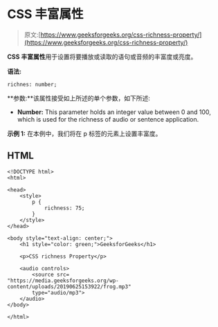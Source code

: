 # CSS 丰富属性

> 原文:[https://www.geeksforgeeks.org/css-richness-property/](https://www.geeksforgeeks.org/css-richness-property/)

**CSS 丰富属性**用于设置将要播放或读取的语句或音频的丰富度或亮度。

**语法:**

```
richnes: number;
```

**参数:**该属性接受如上所述的单个参数，如下所述:

*   **Number:** This parameter holds an integer value between 0 and 100, which is used for the richness of audio or sentence application.

**示例 1:** 在本例中，我们将在 p 标签的元素上设置丰富度。

## HTML

```
<!DOCTYPE html>
<html>

<head>
    <style>
        p {
            richness: 75;
        }
    </style>
</head>

<body style="text-align: center;">
    <h1 style="color: green;">GeeksforGeeks</h1>

    <p>CSS richness Property</p>

    <audio controls>
        <source src=
"https://media.geeksforgeeks.org/wp-content/uploads/20190625153922/frog.mp3"
        type="audio/mp3">
    </audio>
</body>

</html>
```